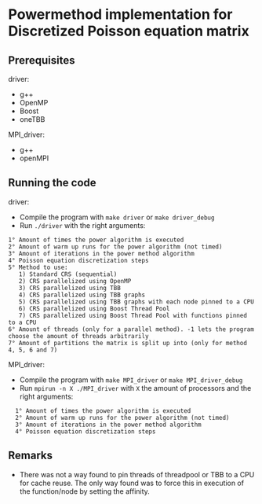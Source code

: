 # Powermethod implementation for Discretized Poisson equation matrix

## Prerequisites

driver:
* g++
* OpenMP
* Boost
* oneTBB

MPI_driver:
 * g++
 * openMPI

## Running the code

driver:
* Compile the program with `make driver` or `make driver_debug`
* Run `./driver` with the right arguments:
```
1° Amount of times the power algorithm is executed
2° Amount of warm up runs for the power algorithm (not timed)
3° Amount of iterations in the power method algorithm
4° Poisson equation discretization steps
5° Method to use:
   1) Standard CRS (sequential)
   2) CRS parallelized using OpenMP
   3) CRS parallelized using TBB
   4) CRS parallelized using TBB graphs
   5) CRS parallelized using TBB graphs with each node pinned to a CPU
   6) CRS parallelized using Boost Thread Pool
   7) CRS parallelized using Boost Thread Pool with functions pinned to a CPU
6° Amount of threads (only for a parallel method). -1 lets the program choose the amount of threads arbitrarily
7° Amount of partitions the matrix is split up into (only for method 4, 5, 6 and 7)
```

MPI_driver:
 * Compile the program with `make MPI_driver` or `make MPI_driver_debug`
 * Run `mpirun -n X ./MPI_driver` with `X` the amount of processors and the right arguments:
```
  1° Amount of times the power algorithm is executed
  2° Amount of warm up runs for the power algorithm (not timed)
  3° Amount of iterations in the power method algorithm
  4° Poisson equation discretization steps
```

## Remarks
* There was not a way found to pin threads of threadpool or TBB to a CPU for cache reuse. The only way found was to force this in execution of the function/node by setting the affinity.